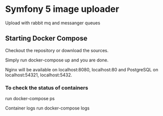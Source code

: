 # Symfony 5 image uploader

Upload with rabbit mq and messanger queues

## Starting Docker Compose
   Checkout the repository or download the sources.
   
   Simply run docker-compose up and you are done.
   
   Nginx will be available on localhost:8080, localhost:80 and PostgreSQL on localhost:54321, localhost:5432.
   
### To check the status of containers
   run docker-compose ps
   
   Container logs
   run docker-compose logs <container-name>
